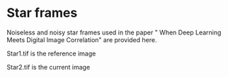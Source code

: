 # Star frames

Noiseless and noisy star frames used in the paper " When Deep Learning Meets Digital Image Correlation" are provided here. 

Star1.tif is the reference image 

Star2.tif is the current image 


 

